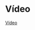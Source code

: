 # Vídeo

[Vídeo](https://drive.google.com/file/d/1gfdCZI6RBoE1ove3iuq4lztr4BEmOzKH/view?usp=drivesdk)


